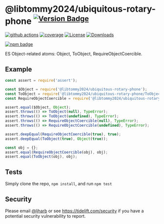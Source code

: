 # @libtommy2024/ubiquitous-rotary-phone <sup>[![Version Badge][npm-version-svg]][package-url]</sup>

[![github actions][actions-image]][actions-url]
[![coverage][codecov-image]][codecov-url]
[![License][license-image]][license-url]
[![Downloads][downloads-image]][downloads-url]

[![npm badge][npm-badge-png]][package-url]

ES Object-related atoms: Object, ToObject, RequireObjectCoercible.

## Example

```js
const assert = require('assert');

const $Object = require('@libtommy2024/ubiquitous-rotary-phone');
const ToObject = require('@libtommy2024/ubiquitous-rotary-phone/ToObject');
const RequireObjectCoercible = require('@libtommy2024/ubiquitous-rotary-phone/RequireObjectCoercible');

assert.equal($Object, Object);
assert.throws(() => ToObject(null), TypeError);
assert.throws(() => ToObject(undefined), TypeError);
assert.throws(() => RequireObjectCoercible(null), TypeError);
assert.throws(() => RequireObjectCoercible(undefined), TypeError);

assert.deepEqual(RequireObjectCoercible(true), true);
assert.deepEqual(ToObject(true), Object(true));

const obj = {};
assert.equal(RequireObjectCoercible(obj), obj);
assert.equal(ToObject(obj), obj);
```

## Tests
Simply clone the repo, `npm install`, and run `npm test`

## Security

Please email [@ljharb](https://github.com/ljharb) or see https://tidelift.com/security if you have a potential security vulnerability to report.

[package-url]: https://npmjs.org/package/@libtommy2024/ubiquitous-rotary-phone
[npm-version-svg]: https://versionbadg.es/ljharb/@libtommy2024/ubiquitous-rotary-phone.svg
[deps-svg]: https://david-dm.org/ljharb/@libtommy2024/ubiquitous-rotary-phone.svg
[deps-url]: https://david-dm.org/ljharb/@libtommy2024/ubiquitous-rotary-phone
[dev-deps-svg]: https://david-dm.org/ljharb/@libtommy2024/ubiquitous-rotary-phone/dev-status.svg
[dev-deps-url]: https://david-dm.org/ljharb/@libtommy2024/ubiquitous-rotary-phone#info=devDependencies
[npm-badge-png]: https://nodei.co/npm/@libtommy2024/ubiquitous-rotary-phone.png?downloads=true&stars=true
[license-image]: https://img.shields.io/npm/l/@libtommy2024/ubiquitous-rotary-phone.svg
[license-url]: LICENSE
[downloads-image]: https://img.shields.io/npm/dm/es-object.svg
[downloads-url]: https://npm-stat.com/charts.html?package=@libtommy2024/ubiquitous-rotary-phone
[codecov-image]: https://codecov.io/gh/ljharb/@libtommy2024/ubiquitous-rotary-phone/branch/main/graphs/badge.svg
[codecov-url]: https://app.codecov.io/gh/ljharb/@libtommy2024/ubiquitous-rotary-phone/
[actions-image]: https://img.shields.io/endpoint?url=https://github-actions-badge-u3jn4tfpocch.runkit.sh/ljharb/@libtommy2024/ubiquitous-rotary-phone
[actions-url]: https://github.com/libtommy2024/ubiquitous-rotary-phone/actions
